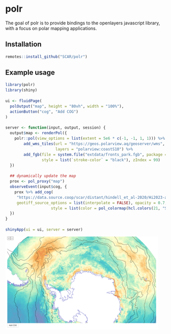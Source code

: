 
<!-- README.md is generated from README.Rmd. Please edit that file -->

# polr

<!-- badges: start -->
<!-- badges: end -->

The goal of polr is to provide bindings to the openlayers javascript
library, with a focus on polar mapping applications.

## Installation

``` r
remotes::install_github("SCAR/polr")
```

## Example usage

``` r
library(polr)
library(shiny)

ui <- fluidPage(
  polOutput("map", height = "80vh", width = "100%"),
  actionButton("cog", "Add COG")
)

server <- function(input, output, session) {
  output$map <- renderPol({
    polr::pol(view_options = list(extent = 5e6 * c(-1, -1, 1, 1))) %>%
        add_wms_tiles(url = "https://geos.polarview.aq/geoserver/wms",
                      layers = "polarview:coastS10") %>%
        add_fgb(file = system.file("extdata/fronts_park.fgb", package = "polr"),
                style = list(`stroke-color` = "black"), zIndex = 99)
  })

  ## dynamically update the map
  prox <- pol_proxy("map")
  observeEvent(input$cog, {
    prox %>% add_cog(
     "https://data.source.coop/scar/distant/hindell_et_al-2020/Hi2023-aes_colony_weighted_cog.tif",
     geotiff_source_options = list(interpolate = FALSE), opacity = 0.7,
                    style = list(color = pol_colormap(hcl.colors(21, "Spectral", rev = TRUE))))
  })
}

shinyApp(ui = ui, server = server)
```

<img src = "man/figures/polr-screenshot.png" style = "width:50vw;" />
